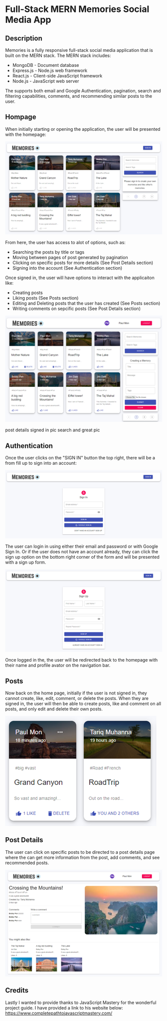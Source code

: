 # Full-Stack MERN Memories Social Media App

## Description 

Memories is a fully responsive full-stack social media application that is built on the MERN stack. The MERN stack includes:
- MongoDB - Document database
- Express.js - Node.js web framework
- React.js - Client-side JavaScript framework
- Node.js - JavaScript web server

The supports both email and Google Authentication, pagination, search and filtering capabilities, comments, and recommending similar posts to the user.

## Hompage
When initially starting or opening the application, the user will be presented with the homepage:

![](Readme_images/homepage_not_signed_in.PNG)

From here, the user has access to alot of options, such as:
- Searching the posts by title or tags
- Moving between pages of post generated by pagination
- Clicking on specific posts for more details (See Post Details section)
- Signing into the account (See Authentication section)

Once signed in, the user will have options to interact with the applicaiton like:
- Creating posts
- Liking posts (See Posts section)
- Editing and Deleting posts that the user has created (See Posts section)
- Writing comments on sepcific posts (See Post Details section)

![](Readme_images/homepage_signed_in.PNG)

post details signed in pic
search and great pic

## Authentication

Once the user clicks on the "SIGN IN" button the top right, there will be a from fill up to sign into an account:

![](Readme_images/sign_in.PNG)

The user can login in using either their email and password or with Google Sign In. Or if the user does not have an account already, they can click the sign up option on the bottom right corner of the form and will be presented with a sign up form.

![](Readme_images/sign_up.PNG)

Once logged in the, the user will be redirected back to the homepage with their name and profile avator on the navigation bar.

## Posts

Now back on the home page, initially if the user is not signed in, they cannot create, like, edit, comment, or delete the posts. When they are signed in, the user will then be able to create posts, like and comment on all posts, and only edit and delete their own posts.

![](Readme_images/posts.PNG)

## Post Details

The user can click on specific posts to be directed to a post details page where the can get more information from the post, add comments, and see recommended posts.

![](Readme_images/post_details.PNG)

## Credits

Lastly I wanted to provide thanks to JavaScript Mastery for the wonderful project guide. I have provided a link to his website below:
https://www.completepathtojavascriptmastery.com/
